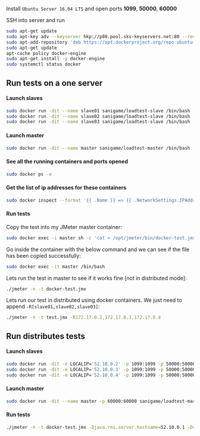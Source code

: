 Install ```Ubuntu Server 16.04 LTS``` and open ports **1099**, **50000**, **60000**

SSH into server and run

```bash
sudo apt-get update
sudo apt-key adv --keyserver hkp://p80.pool.sks-keyservers.net:80 --recv-keys 58118E89F3A912897C070ADBF76221572C52609D
sudo apt-add-repository 'deb https://apt.dockerproject.org/repo ubuntu-xenial main'
sudo apt-get update
apt-cache policy docker-engine
sudo apt-get install -y docker-engine
sudo systemctl status docker
```

## Run tests on a one server

#### Launch slaves

```bash
sudo docker run -dit --name slave01 sanigame/loadtest-slave /bin/bash
sudo docker run -dit --name slave02 sanigame/loadtest-slave /bin/bash
sudo docker run -dit --name slave03 sanigame/loadtest-slave /bin/bash
```

#### Launch master
```bash
sudo docker run -dit --name master sanigame/loadtest-master /bin/bash
```

#### See all the running containers and ports opened

```bash
sudo docker ps -a
```

#### Get the list of ip addresses for these containers

```bash
sudo docker inspect --format '{{ .Name }} => {{ .NetworkSettings.IPAddress }}' $(sudo docker ps -a -q)
```

#### Run tests
Copy the test into my JMeter master container:
```bash
sudo docker exec -i master sh -c 'cat > /opt/jmeter/bin/docker-test.jmx' < docker-test.jmx
```
Go inside the container with the below command and we can see if the file has been copied successfully:
```bash
sudo docker exec -it master /bin/bash
```
Lets run the test in master to see if it works fine [not in distributed mode]:
```bash
./jmeter -n -t docker-test.jmx
```

Lets run our test in distributed using docker containers. We just need to append ```-R[slave01,slave02,slave03]```:
```bash
./jmeter -n -t test.jmx -R172.17.0.2,172.17.0.3,172.17.0.4
```

## Run distributes tests

#### Launch slaves
```bash
sudo docker run -dit -e LOCALIP='52.10.0.2' -p 1099:1099 -p 50000:50000 sanigame/loadtest-slave /bin/bash
sudo docker run -dit -e LOCALIP='52.10.0.3' -p 1099:1099 -p 50000:50000 sanigame/loadtest-slave /bin/bash
sudo docker run -dit -e LOCALIP='52.10.0.4' -p 1099:1099 -p 50000:50000 sanigame/loadtest-slave /bin/bash
```

#### Launch master
```bash
sudo docker run -dit --name master -p 60000:60000 sanigame/loadtest-master /bin/bash
```

#### Run tests
```bash
./jmeter -n -t docker-test.jmx -Djava.rmi.server.hostname=52.10.0.1 -Dclient.rmi.localport=60000 -R52.10.0.2,52.10.0.3
```
